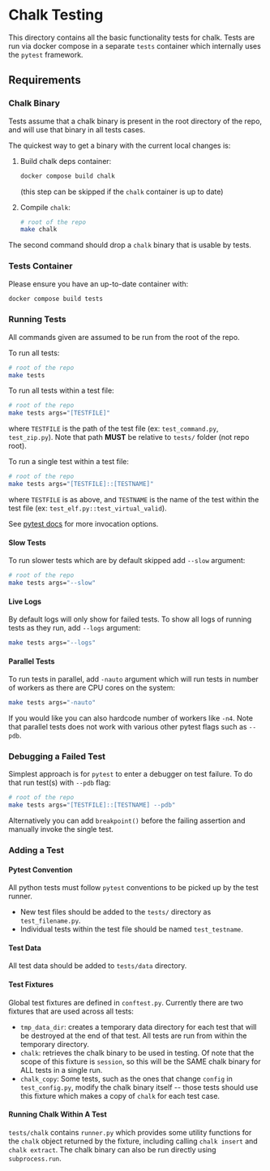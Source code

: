 # Chalk Testing

This directory contains all the basic functionality tests for chalk.
Tests are run via docker compose in a separate `tests` container which
internally uses the `pytest` framework.

## Requirements

### Chalk Binary

Tests assume that a chalk binary is present in the root directory of
the repo, and will use that binary in all tests cases.

The quickest way to get a binary with the current local changes is:

1. Build chalk deps container:

   ```sh
   docker compose build chalk
   ```

   (this step can be skipped if the `chalk` container is up to date)

1. Compile `chalk`:

   ```sh
   # root of the repo
   make chalk
   ```

The second command should drop a `chalk` binary that is usable by tests.

### Tests Container

Please ensure you have an up-to-date container with:

```sh
docker compose build tests
```

### Running Tests

All commands given are assumed to be run from the root of the repo.

To run all tests:

```sh
# root of the repo
make tests
```

To run all tests within a test file:

```sh
# root of the repo
make tests args="[TESTFILE]"
```

where `TESTFILE` is the path of the test file
(ex: `test_command.py`, `test_zip.py`).
Note that path **MUST** be relative to `tests/` folder (not repo root).

To run a single test within a test file:

```sh
# root of the repo
make tests args="[TESTFILE]::[TESTNAME]"
```

where `TESTFILE` is as above, and `TESTNAME` is the name of the test
within the test file (ex: `test_elf.py::test_virtual_valid`).

See [pytest docs](https://docs.pytest.org/en/7.1.x/how-to/usage.html)
for more invocation options.

#### Slow Tests

To run slower tests which are by default skipped add `--slow` argument:

```sh
# root of the repo
make tests args="--slow"
```

#### Live Logs

By default logs will only show for failed tests.
To show all logs of running tests as they run, add `--logs` argument:

```sh
make tests args="--logs"
```

#### Parallel Tests

To run tests in parallel, add `-nauto` argument which will run tests
in number of workers as there are CPU cores on the system:

```sh
make tests args="-nauto"
```

If you would like you can also hardcode number of workers like `-n4`.
Note that parallel tests does not work with various other pytest flags
such as `--pdb`.

### Debugging a Failed Test

Simplest approach is for `pytest` to enter a debugger on test failure.
To do that run test(s) with `--pdb` flag:

```sh
# root of the repo
make tests args="[TESTFILE]::[TESTNAME] --pdb"
```

Alternatively you can add `breakpoint()` before the failing assertion
and manually invoke the single test.

### Adding a Test

#### Pytest Convention

All python tests must follow `pytest` conventions to be picked up by the
test runner.

- New test files should be added to the `tests/` directory as
  `test_filename.py`.
- Individual tests within the test file should be named `test_testname`.

#### Test Data

All test data should be added to `tests/data` directory.

#### Test Fixtures

Global test fixtures are defined in `conftest.py`. Currently there are
two fixtures that are used across all tests:

- `tmp_data_dir`: creates a temporary data directory for each test that
  will be destroyed at the end of that test. All tests are run from within
  the temporary directory.
- `chalk`: retrieves the chalk binary to be used in testing. Of note
  that the scope of this fixture is `session`, so this will be the SAME
  chalk binary for ALL tests in a single run.
- `chalk_copy`: Some tests, such as the ones that change `config` in
  `test_config.py`, modify the chalk binary itself -- those tests should
  use this fixture which makes a copy of `chalk` for each test case.

#### Running Chalk Within A Test

`tests/chalk` contains `runner.py` which provides some utility functions
for the `chalk` object returned by the fixture, including calling
`chalk insert` and `chalk extract`. The chalk binary can also be run
directly using `subprocess.run`.

